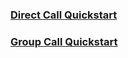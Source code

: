 ### [Direct Call Quickstart](https://github.com/sendbird/quickstart-calls-directcall-android)

### [Group Call Quickstart](https://github.com/sendbird/quickstart-calls-groupcall-android)

